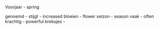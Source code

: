 Voorjaar - spring


genoemd - 
stijgt - increased 
bloeien - flower 
seizon - season 
vaak - often
krachtig - powerful
krokujes - 